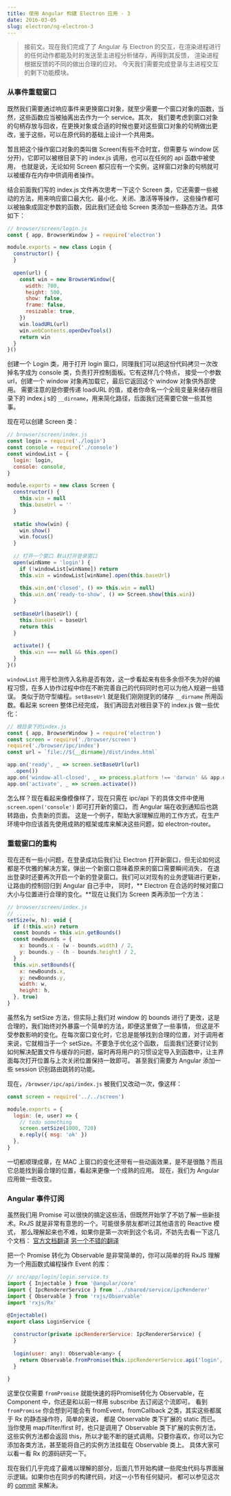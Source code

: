 ```yaml
---
title: 使用 Angular 构建 Electron 应用 - 3
date: 2016-03-05
slug: electron/ng-electron-3
---
```


> 接前文。现在我们完成了了 Angular 与 Electron 的交互，在渲染进程进行的任何动作都能及时的发送至主进程分析储存，再得到其反馈，
渲染进程根据反馈的不同的做出合理的应对。
> 今天我们需要完成登录与主进程交互的剩下功能模块。

### 从事件重载窗口
既然我们需要通过响应事件来更换窗口对象，就至少需要一个窗口对象的函数，当然，这些函数应当被抽离出去作为一个 service。其次，
我们要考虑到窗口对象的句柄存放与回收，在更换对象或合适的时候也要对这些窗口对象的句柄做出更改，鉴于这些，可以在原代码的基础上设计一个共用类。

暂且把这个操作窗口对象的类叫做 Screen(有些不合时宜，但需要与 window 区分开)，它即可以被根目录下的 index.js 调用，也可以在任何的 api 函数中被使用，
也就是说，无论如何 Screen 都只应有一个实例，这样窗口对象的句柄就可以被缓存在内存中供调用者操作。

结合前面我们写的 index.js 文件再次思考一下这个 Screen 类，它还需要一些被动的方法，用来响应窗口最大化、最小化、关闭、激活等等操作，
这些操作都可以被抽象成固定参数的函数，因此我们还会给 Screen 类添加一些静态方法。具体如下：

```javascript
// browser/screen/login.js
const { app, BrowserWindow } = require('electron')

module.exports = new class Login {
  constructor() {
  }
  
  open(url) {
    const win = new BrowserWindow({
      width: 700,
      height: 500,
      show: false,
      frame: false,
      resizable: true,
    })
    win.loadURL(url)
    win.webContents.openDevTools()
    return win
  }
}()
```

创建一个 Login 类，用于打开 login 窗口，同理我们可以把这份代码拷贝一次改掉名字成为 console 类，负责打开控制面板。它有这样几个特点，
接受一个参数 url，创建一个 window 对象再加载它，最后它返回这个 window 对象供外部使用。
需要注意的是你要传递 loadURL 的值，或者你命名一个全局变量来储存根目录下的 index.j s的 `__dirname`，用来简化路径，后面我们还需要它做一些其他事。

现在可以创建 Screen 类：
```javascript
// browser/screen/index.js
const login = require('./login')
const console = require('./console')
const windowList = {
  login: login,
  console: console,
}

module.exports = new class Screen {
  constructor() {
    this.win = null
    this.baseUrl = ''
  }
  
  static show(win) {
    win.show()
    win.focus()
  }
  
  // 打开一个窗口 默认打开登录窗口
  open(winName = 'login') {
    if (!windowList[winName]) return
    this.win = windowList[winName].open(this.baseUrl)
    
    this.win.on('closed', () => this.win = null)
    this.win.on('ready-to-show', () => Screen.show(this.win))
  }
  
  setBaseUrl(baseUrl) {
    this.baseUrl = baseUrl
    return this
  }
  
  activate() {
    this.win === null && this.open()
  }
}()
```

`windowList` 用于检测传入名称是否有效，这一步看起来有些多余但不失为好的编程习惯，在多人协作过程中你在不断完善自己的代码同时也可以为他人规避一些错误。
类似于防守型编程。`setBaseUrl` 就是我们刚刚提到的储存 `__dirname` 所用函数。看起来 screen 整体已经完成，
我们再回去对根目录下的 index.js 做一些优化：

```javascript
// 根目录下的index.js
const { app, BrowserWindow } = require('electron')
const screen = require('./browser/screen')
require('./browser/ipc/index')
const url = `file://${__dirname}/dist/index.html`

app.on('ready', _ => screen.setBaseUrl(url)
  .open())
app.on('window-all-closed', _ => process.platform !== 'darwin' && app.quit())
app.on('activate', _ => screen.activate())
```

怎么样？现在看起来像模像样了，现在只需在 ipc/api 下的具体文件中使用 `screen.open('console')` 即可打开新的窗口，
而 Angular 端在收到通知后也跳转路由，负责新的页面。
这是一个例子，帮助大家理解应用的工作方式，在生产环境中你应该首先使用成熟的框架或库来解决这些问题，如 electron-router。

### 重载窗口的重构

现在还有一些小问题，在登录成功后我们让 Electron 打开新窗口，但无论如何这都是不优雅的解决方案，弹出一个新窗口意味着原来的窗口需要瞬间消失，
在退出登录时还要再次开启一个新的登录窗口。我们可以对现有的业务逻辑进行更新，让路由的控制回归到 Angular 自己手中，
同时，** Electron 在合适的时候对窗口大小与位置进行合理的变化。**现在让我们为 Screen 类再添加一个方法：

```javascript
// browser/screen/index.js
// ......
setSize(w, h): void {
  if (!this.win) return
  const bounds = this.win.getBounds()
  const newBounds = {
    x: bounds.x - (w - bounds.width) / 2,
    y: bounds.y - (h - bounds.height) / 2,
  }
  this.win.setBounds({
    x: newBounds.x,
    y: newBounds.y,
    width: w,
    height: h,
  }, true)
}
```

虽然名为 setSize 方法，但实际上我们对 window 的 bounds 进行了更改，这是合理的，我们始终对外暴露一个简单的方法，即便这里做了一些事情，
但这是不受参数影响的变化。在每次窗口变化时，它总是能够找到合理的位置，对于调用者来说，它就相当于一个 setSize。不要急于优化这个函数，
后面我们还要讨论到如何解决配置文件与缓存的问题，届时再将用户的习惯设定导入到函数中，让主界面每次打开位置与上次关闭位置保持一致即可。
甚至我们需要为 Angular 添加一些 session 识别路由跳转的功能。

现在，`/browser/ipc/api/index.js` 被我们又改动一次，像这样：
```javascript
const screen = require('../../screen')

module.exports = {
  login: (e, user) => {
    // todo something
    screen.setSize(1000, 720)
    e.reply({ msg: 'ok' })
  },
}
```

一切都顺理成章，在 MAC 上窗口的变化还带有一些动画效果，是不是很酷？而且它总能找到最合理的位置，看起来更像一个成熟的应用。
现在，我们为 Angular 应用做一些改变。

### Angular 事件订阅

虽然我们用 Promise 可以很快的搞定这些活，但既然开始学了不妨了解一些新技术。RxJS 就是非常有意思的一个。可能很多朋友都听过其他语言的 Reactive 模式，
那么理解起来也不难，如果你是第一次听到这个名词，不妨先去看一下这几个文档：
[官方文档翻译](https://buctwbzs.gitbooks.io/rxjs/content/rookie-primer.html) 
[另一个不错的翻译](https://mcxiaoke.gitbooks.io/rxdocs/content/)

把一个 Promise 转化为 Observable 是非常简单的，你可以简单的将 RxJS 理解为一个用函数式编程操作 Event 的库：
```javascript
// src/app/login/login.service.ts
import { Injectable } from '@angular/core'
import { IpcRendererService } from '../shared/service/ipcRenderer'
import { Observable } from 'rxjs/Observable'
import 'rxjs/Rx'

@Injectable()
export class LoginService {
  
  constructor(private ipcRendererService: IpcRendererService) {
  }
  
  login(user: any): Observable<any> {
    return Observable.fromPromise(this.ipcRendererService.api('login', user))
  }
  
}
```

这里仅仅需要 `fromPromise` 就能快速的将Promise转化为 Observable，在 Component 中，你还是和以前一样用 subscribe 去订阅这个流即可。
看到 `fromPromise` 你会想到可能会有 fromEvent，fromCallback 之类，其实这些都属于 Rx 的静态操作符，简单的来说，
都是 Observable 类下扩展的 static 而已。当你使用 map/filter/first 时，也只是调用了 Observable 类下扩展的实例方法，
这些实例方法都会返回 this，所以才能不断的链式调用。只要你喜欢，你可以为它添加各类方法，甚至能将自己的实例方法挂载在 Observable 类上。
具体大家可以看一看 Rx 的源码研究一下。


现在我们几乎完成了最难以理解的部分，后面几节开始构建一些爬虫代码与界面展示逻辑。如果你也在同步的构建代码，对这一小节有任何疑问，
都可以参见这次的 [commit](https://github.com/unix/news-feed/tree/9b6a7787d9b744fdaefa030564f5f9a66c51c4c1) 来解决。

